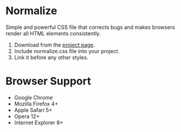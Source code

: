 Normalize
=========

Simple and powerful CSS file that corrects bugs and makes browsers render all HTML elements consistently.

1. Download from the [project page](http://maquinarus.github.io/normalize/).
2. Include normalize.css file into your project.
3. Link it before any other styles.

Browser Support
=========

* Google Chrome
* Mozilla Firefox 4+
* Apple Safari 5+
* Opera 12+
* Internet Explorer 8+
